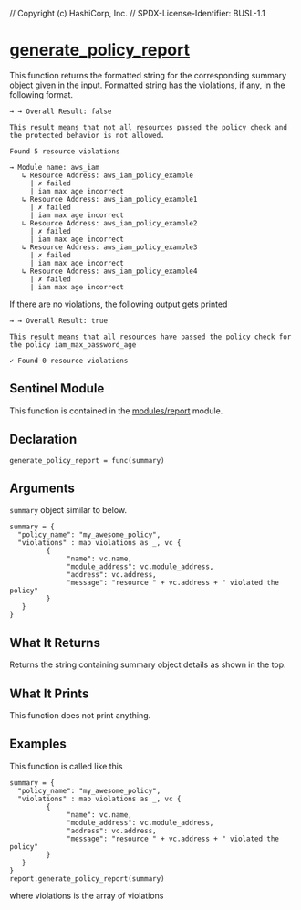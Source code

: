 // Copyright (c) HashiCorp, Inc.
// SPDX-License-Identifier: BUSL-1.1

# [generate_policy_report](./report.sentinel#32)
This function returns the formatted string for the corresponding summary object given in the input.
Formatted string has the violations, if any, in the following format.

```
→ → Overall Result: false

This result means that not all resources passed the policy check and the protected behavior is not allowed.

Found 5 resource violations

→ Module name: aws_iam
   ↳ Resource Address: aws_iam_policy_example
     | ✗ failed
     | iam max age incorrect
   ↳ Resource Address: aws_iam_policy_example1
     | ✗ failed
     | iam max age incorrect
   ↳ Resource Address: aws_iam_policy_example2
     | ✗ failed
     | iam max age incorrect
   ↳ Resource Address: aws_iam_policy_example3
     | ✗ failed
     | iam max age incorrect
   ↳ Resource Address: aws_iam_policy_example4
     | ✗ failed
     | iam max age incorrect

```

If there are no violations, the following output gets printed

```
→ → Overall Result: true

This result means that all resources have passed the policy check for the policy iam_max_password_age

✓ Found 0 resource violations
```

## Sentinel Module
This function is contained in the [modules/report](./report.sentinel) module.

## Declaration
`generate_policy_report = func(summary)`

## Arguments
`summary` object similar to below.
```
summary = {
  "policy_name": "my_awesome_policy",
  "violations" : map violations as _, vc {
         {
              "name": vc.name,
              "module_address": vc.module_address,
              "address": vc.address,
              "message": "resource " + vc.address + " violated the policy"
         }
   }
}
```

## What It Returns
Returns the string containing summary object details as shown in the top. 

## What It Prints
This function does not print anything.

## Examples
This function is called like this
```
summary = {
  "policy_name": "my_awesome_policy",
  "violations" : map violations as _, vc {
         {
              "name": vc.name,
              "module_address": vc.module_address,
              "address": vc.address,
              "message": "resource " + vc.address + " violated the policy"
         }
   }
}
report.generate_policy_report(summary)
```
where violations is the array of violations
